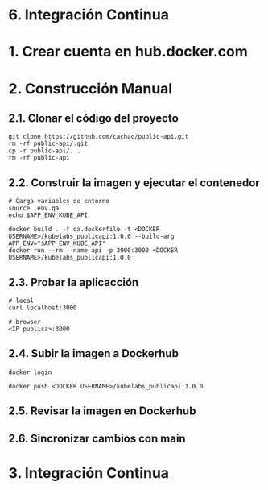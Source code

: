 # 6. Integración Continua <!-- omit in toc -->

# 1. Crear cuenta en hub.docker.com

# 2. Construcción Manual
## 2.1. Clonar el código del proyecto
```
git clone https://github.com/cachac/public-api.git
rm -rf public-api/.git
cp -r public-api/. .
rm -rf public-api
```


## 2.2. Construir la imagen y ejecutar el contenedor
```
# Carga variables de entorno
source .env.qa
echo $APP_ENV_KUBE_API

docker build . -f qa.dockerfile -t <DOCKER USERNAME>/kubelabs_publicapi:1.0.0 --build-arg APP_ENV="$APP_ENV_KUBE_API"
docker run --rm --name api -p 3000:3000 <DOCKER USERNAME>/kubelabs_publicapi:1.0.0
```

## 2.3. Probar la aplicacción
```
# local
curl localhost:3000

# browser
<IP publica>:3000
```

## 2.4. Subir la imagen a Dockerhub

```
docker login

docker push <DOCKER USERNAME>/kubelabs_publicapi:1.0.0
```
## 2.5. Revisar la imagen en Dockerhub
## 2.6. Sincronizar cambios con main

# 3. Integración Continua
